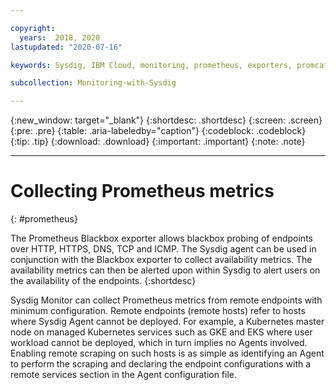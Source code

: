 ```yaml
---

copyright:
  years:  2018, 2020
lastupdated: "2020-07-16"

keywords: Sysdig, IBM Cloud, monitoring, prometheus, exporters, promcat

subcollection: Monitoring-with-Sysdig

---
```


{:new_window: target="_blank"}
{:shortdesc: .shortdesc}
{:screen: .screen}
{:pre: .pre}
{:table: .aria-labeledby="caption"}
{:codeblock: .codeblock}
{:tip: .tip}
{:download: .download}
{:important: .important}
{:note: .note}

---

# Collecting Prometheus metrics
{: #prometheus}

The Prometheus Blackbox exporter allows blackbox probing of endpoints over HTTP, HTTPS, DNS, TCP and ICMP.  The Sysdig agent can be used in conjunction with the Blackbox exporter to collect availability metrics. The availability metrics can then be alerted upon within Sysdig to alert users on the availability of the endpoints.
{:shortdesc}


Sysdig Monitor can collect Prometheus metrics from remote endpoints with minimum configuration. Remote endpoints (remote hosts) refer to hosts where Sysdig Agent cannot be deployed. For example, a Kubernetes master node on managed Kubernetes services such as GKE and EKS where user workload cannot be deployed, which in turn implies no Agents involved. Enabling remote scraping on such hosts is as simple as identifying an Agent to perform the scraping and declaring the endpoint configurations with a remote services section in the Agent configuration file.






